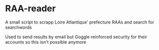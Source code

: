# RAA-reader

A small script to scrapp Loire Atlantique' prefecture RAAs and search for searchwords

Used to send results by email but Goggle reinforced security for their accounts so this isn't possible anymore
